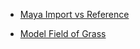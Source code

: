 - [Maya Import vs Reference](https://youtu.be/WDpYKvhSOYI)

- [Model Field of Grass](https://youtu.be/nkwdsldE1C0)
